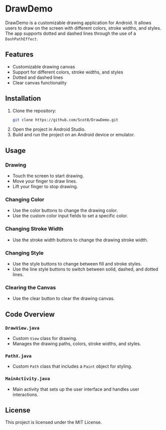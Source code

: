 # DrawDemo

DrawDemo is a customizable drawing application for Android. It allows users to draw on the screen with different colors, stroke widths, and styles. The app supports dotted and dashed lines through the use of a `DashPathEffect`.

## Features

- Customizable drawing canvas
- Support for different colors, stroke widths, and styles
- Dotted and dashed lines
- Clear canvas functionality

## Installation

1. Clone the repository:
    ```sh
    git clone https://github.com/Scot8/DrawDemo.git
    ```
2. Open the project in Android Studio.
3. Build and run the project on an Android device or emulator.

## Usage

### Drawing

- Touch the screen to start drawing.
- Move your finger to draw lines.
- Lift your finger to stop drawing.

### Changing Color

- Use the color buttons to change the drawing color.
- Use the custom color input fields to set a specific color.

### Changing Stroke Width

- Use the stroke width buttons to change the drawing stroke width.

### Changing Style

- Use the style buttons to change between fill and stroke styles.
- Use the line style buttons to switch between solid, dashed, and dotted lines.

### Clearing the Canvas

- Use the clear button to clear the drawing canvas.

## Code Overview

### `DrawView.java`

- Custom `View` class for drawing.
- Manages the drawing paths, colors, stroke widths, and styles.

### `PathX.java`

- Custom `Path` class that includes a `Paint` object for styling.

### `MainActivity.java`

- Main activity that sets up the user interface and handles user interactions.

## License

This project is licensed under the MIT License.
```
